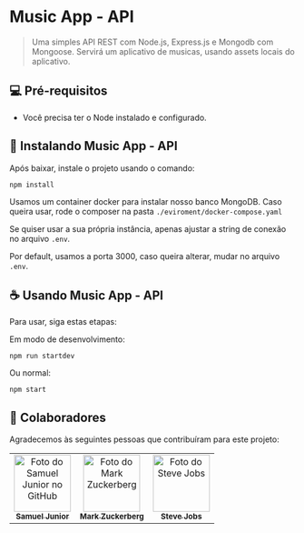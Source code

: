 # Music App - API


>  Uma simples API REST com Node.js, Express.js e Mongodb com Mongoose. Servirá um aplicativo de musicas, usando assets locais do aplicativo.

## 💻 Pré-requisitos

* Você precisa ter o Node instalado e configurado.

## 🚀 Instalando Music App - API

Após baixar, instale o projeto usando o comando:
```
npm install
```

Usamos um container docker para instalar nosso banco MongoDB.
Caso queira usar, rode o composer na pasta `./eviroment/docker-compose.yaml`

Se quiser usar a sua própria instância, apenas ajustar a string de conexão no arquivo `.env`.

Por default, usamos a porta 3000, caso queira alterar, mudar no arquivo `.env`.

## ☕ Usando Music App - API

Para usar, siga estas etapas:

Em modo de desenvolvimento:
```
npm run startdev
```

Ou normal:
```
npm start
```

## 🤝 Colaboradores

Agradecemos às seguintes pessoas que contribuíram para este projeto:

<table>
  <tr>
    <td align="center">
      <a href="#">
         <img src="https://avatars.githubusercontent.com/u/33516411?v=4" width="100px;" alt="Foto do Samuel Junior no GitHub"/><br>
        <sub>
          <b>Samuel Junior</b>
        </sub>
      </a>
    </td>
    <td align="center">
      <a href="#">
        <img src="https://s2.glbimg.com/FUcw2usZfSTL6yCCGj3L3v3SpJ8=/smart/e.glbimg.com/og/ed/f/original/2019/04/25/zuckerberg_podcast.jpg" width="100px;" alt="Foto do Mark Zuckerberg"/><br>
        <sub>
          <b>Mark Zuckerberg</b>
        </sub>
      </a>
    </td>
    <td align="center">
      <a href="#">
        <img src="https://miro.medium.com/max/360/0*1SkS3mSorArvY9kS.jpg" width="100px;" alt="Foto do Steve Jobs"/><br>
        <sub>
          <b>Steve Jobs</b>
        </sub>
      </a>
    </td>
  </tr>
</table>
